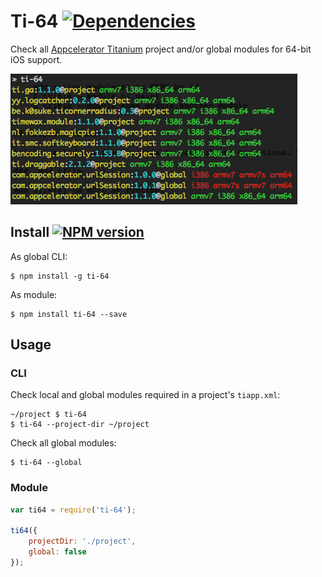 # Ti-64 [![Dependencies](https://david-dm.org/fokkezb/ti-64/status.svg?style=flat-square)](https://david-dm.org/fokkezb/ti-html2as#info=dependencies)

Check all [Appcelerator Titanium](http://appcelerator.com/titanium) project and/or global modules for 64-bit iOS support.

![screenshot](screenshot.png)

## Install [![NPM version](https://badge.fury.io/js/ti-64.svg)](http://badge.fury.io/js/ti-64)

As global CLI:

    $ npm install -g ti-64

As module:

    $ npm install ti-64 --save

## Usage

### CLI

Check local and global modules required in a project's `tiapp.xml`:

    ~/project $ ti-64
    $ ti-64 --project-dir ~/project

Check all global modules:

    $ ti-64 --global

### Module

```js
var ti64 = require('ti-64');

ti64({
	projectDir: './project',
	global: false
});
```
